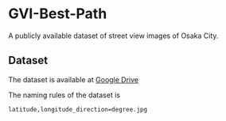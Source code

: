 # GVI-Best-Path
A publicly available dataset of street view images of Osaka City.
## Dataset
The dataset is available at [Google Drive]([https://pages.github.com/](https://drive.google.com/file/d/1HMxUILJxWDgY6Qi3eZcc0OJOD-f3lZqh/view?usp=sharing))

The naming rules of the dataset is <pre><code>latitude,longitude_direction=degree.jpg</code></pre>
